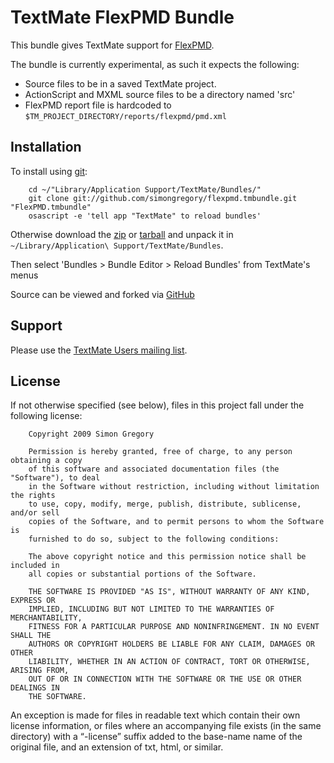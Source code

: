 # TextMate FlexPMD Bundle

This bundle gives TextMate support for [FlexPMD](http://opensource.adobe.com/wiki/display/flexpmd/FlexPMD/).

The bundle is currently experimental, as such it expects the following:

 * Source files to be in a saved TextMate project.
 * ActionScript and MXML source files to be a directory named 'src'
 * FlexPMD report file is hardcoded to `$TM_PROJECT_DIRECTORY/reports/flexpmd/pmd.xml`
 
## Installation

To install using [git](http://git-scm.com/):

		cd ~/"Library/Application Support/TextMate/Bundles/"
		git clone git://github.com/simongregory/flexpmd.tmbundle.git "FlexPMD.tmbundle"
		osascript -e 'tell app "TextMate" to reload bundles'
		
Otherwise download the [zip][zip] or [tarball][tarball] and unpack it in `~/Library/Application\ Support/TextMate/Bundles`.

[zip]:http://github.com/simongregory/flexpmd.tmbundle/zipball/master
[tarball]:http://github.com/simongregory/flexpmd.tmbundle/tarball/master

Then select 'Bundles > Bundle Editor > Reload Bundles' from TextMate's menus		

Source can be viewed and forked via [GitHub](http://github.com/simongregory/flexpmd.tmbundle/tree/master)

## Support

Please use the [TextMate Users mailing list](http://lists.macromates.com/listinfo/textmate).

## License

If not otherwise specified (see below), files in this project fall under the following license:

		Copyright 2009 Simon Gregory

		Permission is hereby granted, free of charge, to any person obtaining a copy
		of this software and associated documentation files (the "Software"), to deal
		in the Software without restriction, including without limitation the rights
		to use, copy, modify, merge, publish, distribute, sublicense, and/or sell
		copies of the Software, and to permit persons to whom the Software is
		furnished to do so, subject to the following conditions:

		The above copyright notice and this permission notice shall be included in
		all copies or substantial portions of the Software.

		THE SOFTWARE IS PROVIDED "AS IS", WITHOUT WARRANTY OF ANY KIND, EXPRESS OR
		IMPLIED, INCLUDING BUT NOT LIMITED TO THE WARRANTIES OF MERCHANTABILITY,
		FITNESS FOR A PARTICULAR PURPOSE AND NONINFRINGEMENT. IN NO EVENT SHALL THE
		AUTHORS OR COPYRIGHT HOLDERS BE LIABLE FOR ANY CLAIM, DAMAGES OR OTHER
		LIABILITY, WHETHER IN AN ACTION OF CONTRACT, TORT OR OTHERWISE, ARISING FROM,
		OUT OF OR IN CONNECTION WITH THE SOFTWARE OR THE USE OR OTHER DEALINGS IN
		THE SOFTWARE.

An exception is made for files in readable text which contain their own license information,
or files where an accompanying file exists (in the same directory) with a “-license” suffix
added to the base-name name of the original file, and an extension of txt, html, or similar.

